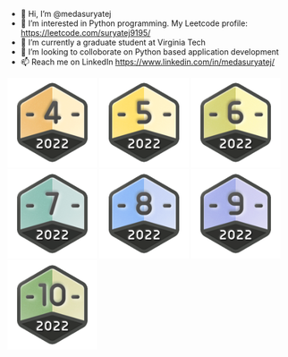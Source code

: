 - 👋 Hi, I’m @medasuryatej
- 👀 I’m interested in Python programming. My Leetcode profile: https://leetcode.com/suryatej9195/
- 🌱 I’m currently a graduate student at Virginia Tech
- 💞️ I’m looking to colloborate on Python based application development
- 📫 Reach me on LinkedIn https://www.linkedin.com/in/medasuryatej/

<img src="https://github.com/medasuryatej/InterviewPrep/blob/main/badges/2022-04.gif" width="160" height="160"> <img src="https://github.com/medasuryatej/InterviewPrep/blob/main/badges/2022-05.gif" width="160" height="160"> <img src="https://github.com/medasuryatej/InterviewPrep/blob/main/badges/2022-06.gif" width="160" height="160"> <img src="https://github.com/medasuryatej/InterviewPrep/blob/main/badges/2022-07.gif" width="160" height="160"> <img src="https://github.com/medasuryatej/InterviewPrep/blob/main/badges/2022-08.gif" width="160" height="160"> <img src="https://github.com/medasuryatej/InterviewPrep/blob/main/badges/2022-09.gif" width="160" height="160"> <img src="https://github.com/medasuryatej/InterviewPrep/blob/main/badges/2022-10.gif" width="160" height="160">

<!---
medasuryatej/medasuryatej is a ✨ special ✨ repository because its `README.md` (this file) appears on your GitHub profile.
You can click the Preview link to take a look at your changes.
--->
